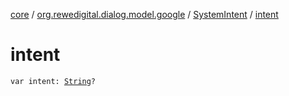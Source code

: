 [core](../../index.md) / [org.rewedigital.dialog.model.google](../index.md) / [SystemIntent](index.md) / [intent](./intent.md)

# intent

`var intent: `[`String`](https://kotlinlang.org/api/latest/jvm/stdlib/kotlin/-string/index.html)`?`